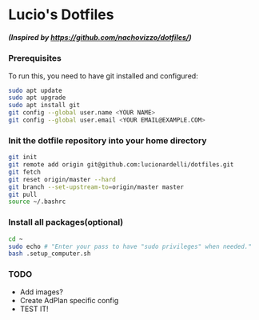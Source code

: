 # Lucio's Dotfiles
##### (Inspired by https://github.com/nachovizzo/dotfiles/)

### Prerequisites
To run this, you need to have git installed and configured:

```sh
sudo apt update
sudo apt upgrade
sudo apt install git
git config --global user.name <YOUR NAME>
git config --global user.email <YOUR EMAIL@EXAMPLE.COM>
```

### Init the dotfile repository into your home directory

```sh
git init
git remote add origin git@github.com:lucionardelli/dotfiles.git
git fetch
git reset origin/master --hard
git branch --set-upstream-to=origin/master master
git pull
source ~/.bashrc
```

### Install all packages(optional)

```sh
cd ~
sudo echo # "Enter your pass to have "sudo privileges" when needed."
bash .setup_computer.sh
```


### TODO
 - Add images?
 - Create AdPlan specific config
 - TEST IT!
